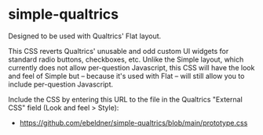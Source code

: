 # simple-qualtrics

Designed to be used with Qualtrics' Flat layout. 

This CSS reverts Qualtrics' unusable and odd custom UI widgets for standard radio buttons, checkboxes, etc. Unlike the Simple layout, which currently does not allow per-question Javascript, this CSS will have the look and feel of Simple but – because it's used with Flat – will still allow you to include per-question Javascript.

Include the CSS by entering this URL to the file in the Qualtrics "External CSS" field (Look and feel > Style):
* <a href="./prototype.css">https://github.com/ebeldner/simple-qualtrics/blob/main/prototype.css</a>



